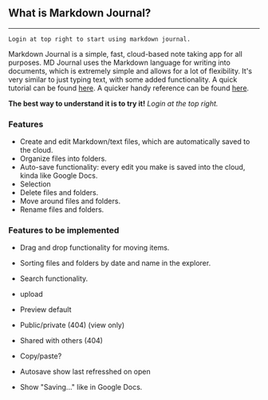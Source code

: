## What is Markdown Journal?

---

`Login at top right to start using markdown journal.`

Markdown Journal is a simple, fast, cloud-based note taking app for all purposes.
MD Journal uses the Markdown language for writing into documents, which is extremely simple and allows for a lot of flexibility. It's very similar to just typing text, with some added functionality. A quick tutorial can be found [here]((https://www.markdownguide.org/basic-syntax/)). A quicker handy reference can be found [here](https://simplemde.com/markdown-guide).

**The best way to understand it is to try it!** *Login at the top right.*

### Features
- Create and edit Markdown/text files, which are automatically saved to the cloud.
- Organize files into folders.
- Auto-save functionality: every edit you make is saved into the cloud, kinda like Google Docs.
- Selection 
- Delete files and folders. 
- Move around files and folders.
- Rename files and folders.

### Features to be implemented
- Drag and drop functionality for moving items.
- Sorting files and folders by date and name in the explorer.
- Search functionality.

- upload
- Preview default
- Public/private (404) (view only)
- Shared with others (404)
- Copy/paste?
- Autosave show last refresshed on open
- Show "Saving..." like in Google Docs.